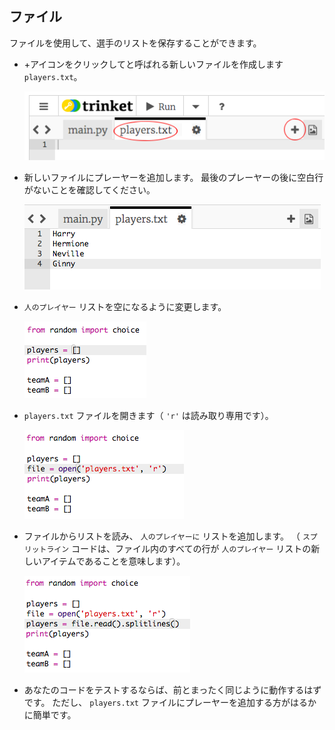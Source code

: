 ## ファイル

ファイルを使用して、選手のリストを保存することができます。

+ +アイコンをクリックしてと呼ばれる新しいファイルを作成します `players.txt`。
    
    ![スクリーンショット](images/team-file-create.png)

+ 新しいファイルにプレーヤーを追加します。 最後のプレーヤーの後に空白行がないことを確認してください。
    
    ![スクリーンショット](images/team-file-add.png)

+ `人のプレイヤー` リストを空になるように変更します。
    
    ![スクリーンショット](images/team-players-empty.png)

+ `players.txt` ファイルを開きます（ `'r'` は読み取り専用です）。
    
    ![スクリーンショット](images/team-file-open.png)

+ ファイルからリストを読み、 `人のプレイヤーに` リストを追加します。 （ `スプリットライン` コードは、ファイル内のすべての行が `人のプレイヤー` リストの新しいアイテムであることを意味します）。
    
    ![スクリーンショット](images/team-file-load.png)

+ あなたのコードをテストするならば、前とまったく同じように動作するはずです。 ただし、 `players.txt` ファイルにプレーヤーを追加する方がはるかに簡単です。